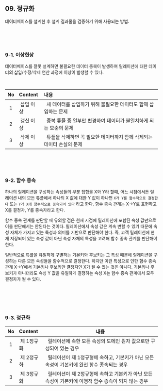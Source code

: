 ## 09. 정규화

데이터베이스를 설계한 후 설계 결과물을 검증하기 위해 사용되는 방법.

<br/><br/><br/>

### 9-1. 이상현상

데이터베이스를 잘못 설계하면 불필요한 데이터 중복이 발생하여 릴레이션에 대한 데이터의 삽입/수정/삭제 연산 과정에 이상이 발생할 수 있다.

<br/>

| No  |    Content    |  내용  |
|:---:|:--------------|:-----|
|  1  |&nbsp;삽입 이상  |&nbsp; 새 데이터를 삽입하기 위해 불필요한 데이터도 함께 삽입하는 문제 |
|  2  |&nbsp;갱신 이상  |&nbsp; 중복 튜플 중 일부만 변경하여 데이터가 불일치하게 되는 모순의 문제|
|  3  |&nbsp;삭제 이상  |&nbsp; 튜플을 삭제하면 꼭 필요한 데이터까지 함께 삭제되는 데이터 손실의 문제|

<br/><br/><br/>

### 9-2. 함수 종속

하나의 릴레이션을 구성하는 속성들의 부분 집합을 X와 Y라 할때, 어느 시점에서든 릴레이션 내의 모든 튜플에서 하나의 X 값에 대한 Y 값이 하나면 `X가 Y를 함수적으로 결정한다`
또는 `Y가 X에 함수적으로 종속되어 있다` 라고 한다. 함수 종속 관계는 X->Y로 표현하고 X를 결정자, Y를 종속자라고 한다.

함수 종속 관계를 판단할 때 유의할 점은 현재 시점에 릴레이션에 포함된 속성 값만으로 이를 판단해서는 안된다는 것이다. 릴레이션에서 속성 값은 계속 변할 수 있기 때문에 속성 자체가 가지고 있는 특성과 의미를
기반으로 판단해야 한다. 즉, 고객 릴레이션에 현재 저장되어 있는 속성 값이 아닌 속성 자체의 특성을 고려해 함수 종속 관계를 판단해야 한다.

일반적으로 튜플을 유일하게 구별하는 기본키와 후보키는 그 특성 때문에 릴레이션을 구성하는 다른 모든 속성들을 함수적으로 결정한다. 하지만 이런 특성으로 인한 함수 종속 관계 X->Y에서 기본키나 후보키만 결정자인
X가 될 수 있는 것은 아니다. 기본키나 후보키가 아니더라도 속성 Y 값을 유일하게 결정하는 속성 X는 함수 종속 관계에서 모두 결정자가 될 수 있다.

<br/><br/><br/><br/>

### 9-3. 정규화

| No  |    Content    |  <center>내용</center>  |
|:---:|:--------------|:-----------------------------------------------------|
|  1  |&nbsp;제 1정규화  |&nbsp; 릴레이션에 속한 모든 속성의 도메인 원자 값으로만 구성되어 있는 경우 |
|  2  |&nbsp;제 2정규화  |&nbsp; 릴레이션이 제 1정규형에 속하고, 기본키가 아닌 모든 속성이 기본키에 완전 함수 종속되는 경우|
|  3  |&nbsp;제 3정규화  |&nbsp; 릴레이션이 제 2정규형에 속하고 기본키가 아닌 모든 속성이 기본키에 이행적 함수 종속이 되지 않는 경우|

<br/><br/>


